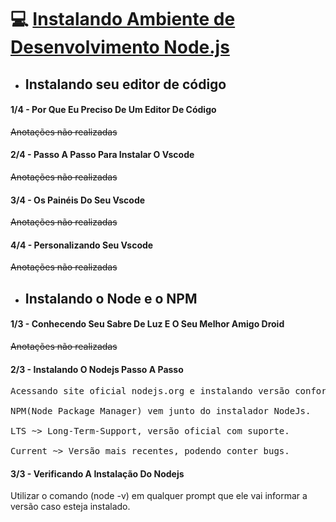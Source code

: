 # 💻 <u>Instalando Ambiente de Desenvolvimento Node.js</u>
* ## Instalando seu editor de código

#### 1/4 - Por Que Eu Preciso De Um Editor De Código

~~Anotações não realizadas~~

#### 2/4 - Passo A Passo Para Instalar O Vscode

~~Anotações não realizadas~~

#### 3/4 - Os Painéis Do Seu Vscode

~~Anotações não realizadas~~

#### 4/4 - Personalizando Seu Vscode

~~Anotações não realizadas~~

* ## Instalando o Node e o NPM

#### 1/3 - Conhecendo Seu Sabre De Luz E O Seu Melhor Amigo Droid

~~Anotações não realizadas~~

#### 2/3 - Instalando O Nodejs Passo A Passo

<pre>Acessando site oficial nodejs.org e instalando versão conforme seu sistema operacional.

NPM(Node Package Manager) vem junto do instalador NodeJs.

LTS ~> Long-Term-Support, versão oficial com suporte.

Current ~> Versão mais recentes, podendo conter bugs.</pre>

#### 3/3 - Verificando A Instalação Do Nodejs

Utilizar o comando (node -v) em qualquer prompt que ele vai informar a versão caso esteja instalado.